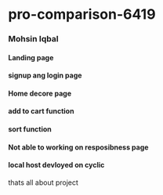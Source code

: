 # pro-comparison-6419
<h3> Mohsin Iqbal</h3>
<h4> Landing page</h4>
<h4>signup ang login page</h4>
<h4> Home decore page</h4>
<h4>add to cart function</h4>
<h4>sort function</h4>
<h4>
Not able to working on resposibness page</h4>
<h4>local host devloyed on cyclic</h4>
thats all about project
